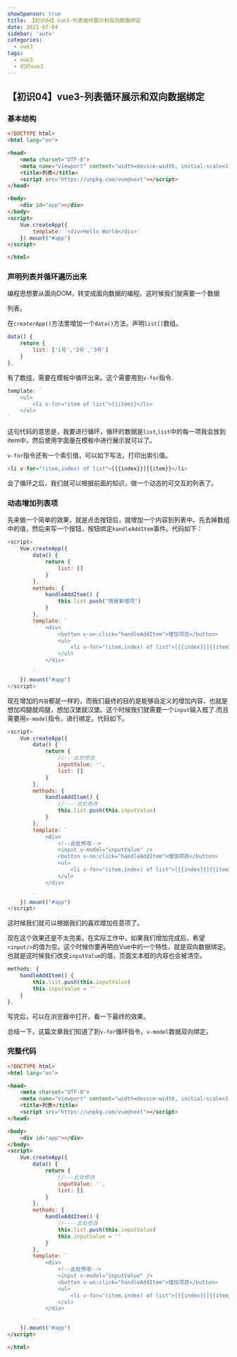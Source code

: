 ```yaml
---
showSponsor: true
title: 【初识04】vue3-列表循环展示和双向数据绑定
date: 2021-07-04
sidebar: 'auto'
categories:
  - vue3
tags:
  - vue3
  - 初识vue3
---
```

## 【初识04】vue3-列表循环展示和双向数据绑定

### 基本结构

```html
<!DOCTYPE html>
<html lang="en">

<head>
    <meta charset="UTF-8">
    <meta name="viewport" content="width=device-width, initial-scale=1.0">
    <title>列表</title>
    <script src="https://unpkg.com/vue@next"></script>
</head>

<body>
    <div id="app"></div>
</body>
<script>
    Vue.createApp({
        template: '<div>Hello World</div>'
    }).mount("#app")
</script>

</html>
```

### 声明列表并循环遍历出来

编程思想要从面向DOM，转变成面向数据的编程。这时候我们就需要一个数据

列表。

在`createrApp()`方法里增加一个`data()`方法，声明`list[]`数组。

```javascript
data() {
    return {
        list: ['1号','2号','3号']
    }
},
```

有了数组，需要在模板中循环出来。这个需要用到`v-for`指令.

```javascript
template: `
    <ul>
        <li v-for="item of list">{{item}}</li>
    </ul>
`
```

这句代码的意思是，我要进行循环，循环的数据是`list`,`list`中的每一项我会放到item中，然后使用字面量在模板中进行展示就可以了。

`v-for`指令还有一个索引值，可以如下写法，打印出索引值。

```js
<li v-for="(item,index) of list">[{{index}}]{{item}}</li>
```

会了循环之后，我们就可以根据前面的知识，做一个动态的可交互的列表了。

### 动态增加列表项

先来做一个简单的效果，就是点击按钮后，就增加一个内容到列表中。先去掉数组中的值，然后来写一个按钮，按钮绑定`handleAddItem`事件。代码如下：

```js
<script>
    Vue.createApp({
        data() {
            return {
                list: []
            }
        },
        methods: {
            handleAddItem() {
                this.list.push("我是新增项")
            }
        },
        template: `
            <div>
                <button v-on:click="handleAddItem">增加项目</button>
                <ul>
                    <li v-for="(item,index) of list">[{{index}}]{{item}}</li>
                </ul>
            </div>

        `
    }).mount("#app")
</script>
```

现在增加的`内容`都是一样的，而我们最终的目的是能够自定义的增加内容，也就是想加鸡腿就鸡腿，想加汉堡就汉堡。这个时候我们就需要一个`input`输入框了.而且需要用`v-model`指令，进行绑定。代码如下。

```js
<script>
    Vue.createApp({
        data() {
            return {
                //---此处修改
                inputValue: '',  
                list: []   
            }
        },
        methods: {
            handleAddItem() {
                //----此处修改
                this.list.push(this.inputValue)
            }
        },
        template: `
            <div>
                <!--此处修改-->
                <input v-model="inputValue" />
                <button v-on:click="handleAddItem">增加项目</button>
                <ul>
                    <li v-for="(item,index) of list">[{{index}}]{{item}}</li>
                </ul>
            </div>

        `
    }).mount("#app")
</script>
```

这时候我们就可以根据我们的喜欢增加任意项了。

现在这个效果还是不太完美，在实际工作中，如果我们增加完成后，希望`<input/>`的值为空。这个时候你要再明白Vue中的一个特性，就是双向数据绑定。也就是这时候我们改变`inputValue`的值，页面文本框的内容也会被清空。

```js
methods: {
    handleAddItem() {
        this.list.push(this.inputValue)
        this.inputValue = ''
    }
},
```

写完后，可以在浏览器中打开，看一下最终的效果。

总结一下，这篇文章我们知道了到`v-for`循环指令，`v-model`数据双向绑定。

### 完整代码

```html
<!DOCTYPE html>
<html lang="en">

<head>
    <meta charset="UTF-8">
    <meta name="viewport" content="width=device-width, initial-scale=1.0">
    <title>列表</title>
    <script src="https://unpkg.com/vue@next"></script>
</head>

<body>
    <div id="app"></div>
</body>
<script>
    Vue.createApp({
        data() {
            return {
                //---此处修改
                inputValue: '',  
                list: []   
            }
        },
        methods: {
            handleAddItem() {
                //----此处修改
                this.list.push(this.inputValue)
                this.inputValue = ''
            }
        },
        template: `
            <div>
                <!--此处修改-->
                <input v-model="inputValue" />
                <button v-on:click="handleAddItem">增加项目</button>
                <ul>
                    <li v-for="(item,index) of list">[{{index}}]{{item}}</li>
                </ul>
            </div>

        `
    }).mount("#app")
</script>

</html>
```

